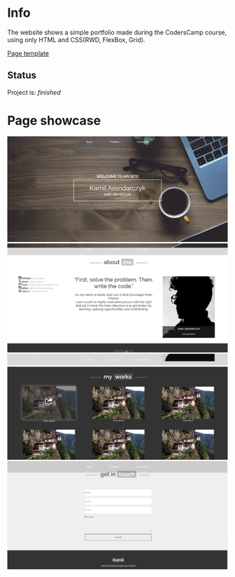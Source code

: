 # Info

The website shows a simple portfolio made during the CodersCamp course, using only HTML and CSS(RWD, FlexBox, Grid).

[Page template](https://arendarczyk.github.io/CodersCamp2020.Project.HTML-CSS.BusinessCard/)


## Status
Project is: _finished_

# Page showcase

![./.github/images/PageScreen1.png](./.github/images/PageScreen1.png)
![./.github/images/PageScreen2.png](./.github/images/PageScreen2.png)
![./.github/images/PageScreen3.png](./.github/images/PageScreen3.png)
![./.github/images/PageScreen4.png](./.github/images/PageScreen4.png)



